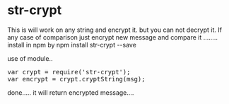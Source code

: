 # str-crypt
This is will work on any string and encrypt it. but you can not decrypt it.
If any case of comparison just encrypt new message and compare it ........<br />
install in npm by 
npm install str-crypt --save

use of module..
<pre>
var crypt = require('str-crypt');
var encrypt = crypt.cryptString(msg);
</pre>
done.....
it will return encrypted message....
